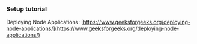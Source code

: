 ### Setup tutorial
Deploying Node Applications: [https://www.geeksforgeeks.org/deploying-node-applications/](https://www.geeksforgeeks.org/deploying-node-applications/)
